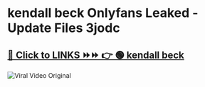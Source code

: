 
 # kendall beck Onlyfans Leaked - Update Files 3jodc

## <h2><a href="https://clipsfans.com/kendall_beck&ref=git">🔗 Click to LINKS ⏩⏩ 👉 🟢 kendall beck </a></h2>

<a href="https://clipsfans.com/kendall_beck&ref=git" rel="nofollow" data-target="animated-image.originalLink"><img src="https://i.ibb.co.com/xMMVF88/686577567.gif" alt="Viral Video Original" style="max-width: 100%; display: inline-block;" data-target="animated-image.originalImage"></a>

